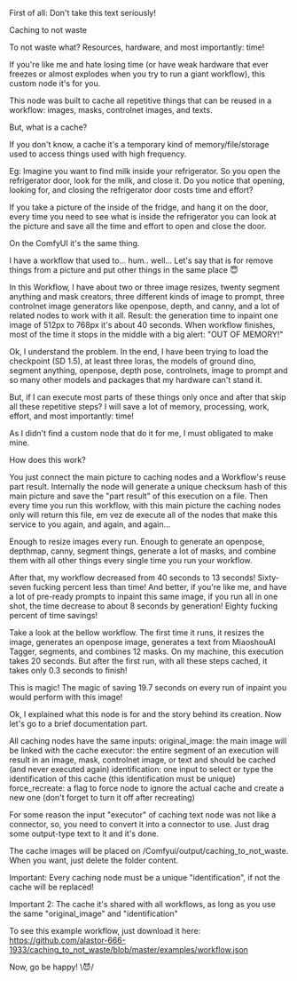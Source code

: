 First of all: Don't take this text seriously!

Caching to not waste

To not waste what? Resources, hardware, and most importantly: time!

If you're like me and hate losing time (or have weak hardware that ever freezes or almost explodes when you try to run a giant workflow), this custom node it's for you.

This node was built to cache all repetitive things that can be reused in a workflow: images, masks, controlnet images, and texts. 

But, what is a cache?

If you don't know, a cache it's a temporary kind of memory/file/storage used to access things used with high frequency.

Eg: Imagine you want to find milk inside your refrigerator. So you open the refrigerator door, look for the milk, and close it. Do you notice that opening, looking for, and closing the refrigerator door costs time and effort? 

If you take a picture of the inside of the fridge, and hang it on the door, every time you need to see what is inside the refrigerator you can look at the picture and save all the time and effort to open and close the door.

On the ComfyUI it's the same thing. 

I have a workflow that used to... hum.. well... Let's say that is for remove things from a picture and put other things in the same place 😇

In this Workflow, I have about two or three image resizes, twenty segment anything and mask creators, three different kinds of image to prompt, three controlnet image generators like openpose, depth, and canny, and a lot of related nodes to work with it all. Result: the generation time to inpaint one image of 512px to 768px it's about 40 seconds. When workflow finishes, most of the time it stops in the middle with a big alert: "OUT OF MEMORY!"

Ok, I understand the problem. In the end, I have been trying to load the checkpoint (SD 1.5), at least three loras, the models of ground dino, segment anything, openpose, depth pose, controlnets, image to prompt and so many other models and packages that my hardware can't stand it. 

But, if I can execute most parts of these things only once and after that skip all these repetitive steps? I will save a lot of memory, processing, work, effort, and most importantly: time! 

As I didn't find a custom node that do it for me, I must obligated to make mine.

How does this work?

You just connect the main picture to caching nodes and a Workflow's reuse part result. Internally the node will generate a unique checksum hash of this main picture and save the "part result" of this execution on a file. Then every time you run this workflow, with this main picture the caching nodes only will return this file, em vez de execute all of the nodes that make this service to you again, and again, and again...

Enough to resize images every run. Enough to generate an openpose, depthmap, canny, segment things, generate a lot of masks, and combine them with all other things every single time you run your workflow.

After that, my workflow decreased from 40 seconds to 13 seconds! Sixty-seven fucking percent less than time! And better, if you're like me, and have a lot of pre-ready prompts to inpaint this same image, if you run all in one shot, the time decrease to about 8 seconds by generation! Eighty fucking percent of time savings!


Take a look at the bellow workflow. The first time it runs, it resizes the image, generates an openpose image, generates a text from MiaoshouAI Tagger, segments, and combines 12 masks. On my machine, this execution takes 20 seconds. But after the first run, with all these steps cached, it takes only 0.3 seconds to finish!

This is magic! The magic of saving 19.7 seconds on every run of inpaint you would perform with this image!

Ok, I explained what this node is for and the story behind its creation. Now let's go to a brief documentation part.

All caching nodes have the same inputs:
original_image: the main image will be linked with the cache
executor: the entire segment of an execution will result in an image, mask, controlnet image, or text and should be cached (and never executed again)
identification: one input to select or type the identification of this cache (this identification must be unique)
force_recreate: a flag to force node to ignore the actual cache and create a new one (don't forget to turn it off after recreating)

For some reason the input "executor" of caching text node was not like a connector, so, you need to convert it into a connector to use. Just drag some output-type text to it and it's done.

The cache images will be placed on /Comfyui/output/caching_to_not_waste. When you want, just delete the folder content.

Important: Every caching node must be a unique "identification", if not the cache will be replaced!

Important 2: The cache it's shared with all workflows, as long as you use the same "original_image" and "identification"

To see this example workflow, just download it here: https://github.com/alastor-666-1933/caching_to_not_waste/blob/master/examples/workflow.json

Now, go be happy! \😈/